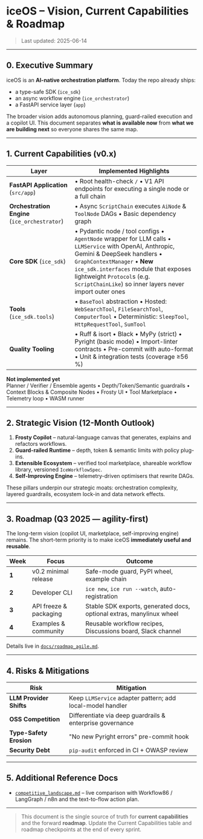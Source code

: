 # iceOS – Vision, Current Capabilities & Roadmap

> Last updated: 2025-06-14

---

## 0. Executive Summary

iceOS is an **AI-native orchestration platform**.  Today the repo already ships:

* a type-safe SDK (`ice_sdk`)
* an async workflow engine (`ice_orchestrator`)
* a FastAPI service layer (`app`)

The broader vision adds autonomous planning, guard-railed execution and a
copilot UI.  This document separates **what is available now** from
**what we are building next** so everyone shares the same map.

---

## 1. Current Capabilities (v0.x)

| Layer | Implemented Highlights |
|-------|------------------------|
| **FastAPI Application** (`src/app`) | • Root health-check `/`  • V1 API endpoints for executing a single node or a full chain |
| **Orchestration Engine** (`ice_orchestrator`) | • Async `ScriptChain` executes `AiNode` & `ToolNode` DAGs  • Basic dependency graph |
| **Core SDK** (`ice_sdk`) | • Pydantic node / tool configs  • `AgentNode` wrapper for LLM calls  • `LLMService` with OpenAI, Anthropic, Gemini & DeepSeek handlers  • `GraphContextManager`  • **New** `ice_sdk.interfaces` module that exposes lightweight `Protocol`s (e.g. `ScriptChainLike`) so inner layers never import outer ones |
| **Tools** (`ice_sdk.tools`) | • `BaseTool` abstraction  • Hosted: `WebSearchTool`, `FileSearchTool`, `ComputerTool`  • Deterministic: `SleepTool`, `HttpRequestTool`, `SumTool` |
| **Quality Tooling** | • Ruff & isort  • Black  • MyPy (strict)  • Pyright (basic mode)  • Import-linter contracts  • Pre-commit with auto-format  • Unit & integration tests (coverage ≥56 %) |

**Not implemented yet**  
Planner / Verifier / Ensemble agents • Depth/Token/Semantic guardrails •
Context Blocks & Composite Nodes • Frosty UI • Tool Marketplace • Telemetry
loop • WASM runner

---

## 2. Strategic Vision (12-Month Outlook)

1. **Frosty Copilot** – natural-language canvas that generates, explains and
   refactors workflows.
2. **Guard-railed Runtime** – depth, token & semantic limits with policy
   plug-ins.
3. **Extensible Ecosystem** – verified tool marketplace, shareable workflow
   library, versioned `IceWorkflowSpec`.
4. **Self-Improving Engine** – telemetry-driven optimisers that rewrite DAGs.

These pillars underpin our strategic moats: orchestration complexity,
layered guardrails, ecosystem lock-in and data network effects.

---

## 3. Roadmap (Q3 2025 — agility-first)

The long-term vision (copilot UI, marketplace, self-improving engine) remains. The short-term priority is to make iceOS **immediately useful and reusable**.

| Week | Focus | Outcome |
|------|-------|---------|
| **1** | v0.2 minimal release | Safe-mode guard, PyPI wheel, example chain |
| **2** | Developer CLI | `ice new`, `ice run --watch`, auto-registration |
| **3** | API freeze & packaging | Stable SDK exports, generated docs, optional extras, manylinux wheel |
| **4** | Examples & community | Reusable workflow recipes, Discussions board, Slack channel |

Details live in [`docs/roadmap_agile.md`](roadmap_agile.md).

---

## 4. Risks & Mitigations

| Risk | Mitigation |
|------|-----------|
| **LLM Provider Shifts** | Keep `LLMService` adapter pattern; add local-model handler |
| **OSS Competition** | Differentiate via deep guardrails & enterprise governance |
| **Type-Safety Erosion** | "No new Pyright errors" pre-commit hook |
| **Security Debt** | `pip-audit` enforced in CI + OWASP review |

---

## 5. Additional Reference Docs

* [`competitive_landscape.md`](competitive_landscape.md) – live comparison with Workflow86 / LangGraph / n8n and the text-to-flow action plan.

---

> This document is the single source of truth for **current capabilities** and
> the forward **roadmap**.  Update the Current Capabilities table and roadmap
> checkpoints at the end of every sprint. 